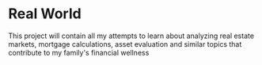# Real World
This project will contain all my attempts to learn about analyzing real estate markets, mortgage calculations, asset evaluation and similar topics that contribute to my family's financial wellness

